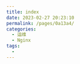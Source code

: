 ```yaml
---
title: index
date: 2023-02-27 20:23:10
permalink: /pages/0a13a4/
categories:
  - 运维
  - Nginx
tags:
  - 
---
```

